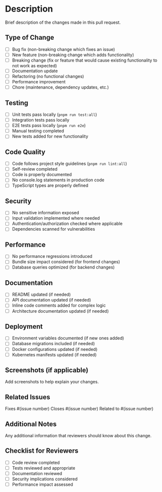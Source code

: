 # Description

Brief description of the changes made in this pull request.

## Type of Change

- [ ] Bug fix (non-breaking change which fixes an issue)
- [ ] New feature (non-breaking change which adds functionality)
- [ ] Breaking change (fix or feature that would cause existing functionality to not work as expected)
- [ ] Documentation update
- [ ] Refactoring (no functional changes)
- [ ] Performance improvement
- [ ] Chore (maintenance, dependency updates, etc.)

## Testing

- [ ] Unit tests pass locally (`pnpm run test:all`)
- [ ] Integration tests pass locally
- [ ] E2E tests pass locally (`pnpm run e2e`)
- [ ] Manual testing completed
- [ ] New tests added for new functionality

## Code Quality

- [ ] Code follows project style guidelines (`pnpm run lint:all`)
- [ ] Self-review completed
- [ ] Code is properly documented
- [ ] No console.log statements in production code
- [ ] TypeScript types are properly defined

## Security

- [ ] No sensitive information exposed
- [ ] Input validation implemented where needed
- [ ] Authentication/authorization checked where applicable
- [ ] Dependencies scanned for vulnerabilities

## Performance

- [ ] No performance regressions introduced
- [ ] Bundle size impact considered (for frontend changes)
- [ ] Database queries optimized (for backend changes)

## Documentation

- [ ] README updated (if needed)
- [ ] API documentation updated (if needed)
- [ ] Inline code comments added for complex logic
- [ ] Architecture documentation updated (if needed)

## Deployment

- [ ] Environment variables documented (if new ones added)
- [ ] Database migrations included (if needed)
- [ ] Docker configurations updated (if needed)
- [ ] Kubernetes manifests updated (if needed)

## Screenshots (if applicable)

Add screenshots to help explain your changes.

## Related Issues

Fixes #(issue number)
Closes #(issue number)
Related to #(issue number)

## Additional Notes

Any additional information that reviewers should know about this change.

## Checklist for Reviewers

- [ ] Code review completed
- [ ] Tests reviewed and appropriate
- [ ] Documentation reviewed
- [ ] Security implications considered
- [ ] Performance impact assessed
